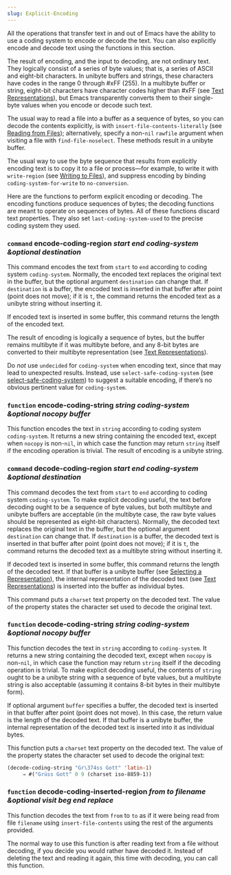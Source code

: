 ```yaml
---
slug: Explicit-Encoding
---
```


All the operations that transfer text in and out of Emacs have the ability to use a coding system to encode or decode the text. You can also explicitly encode and decode text using the functions in this section.

The result of encoding, and the input to decoding, are not ordinary text. They logically consist of a series of byte values; that is, a series of ASCII and eight-bit characters. In unibyte buffers and strings, these characters have codes in the range 0 through #xFF (255). In a multibyte buffer or string, eight-bit characters have character codes higher than #xFF (see [Text Representations](Text-Representations)), but Emacs transparently converts them to their single-byte values when you encode or decode such text.

The usual way to read a file into a buffer as a sequence of bytes, so you can decode the contents explicitly, is with `insert-file-contents-literally` (see [Reading from Files](Reading-from-Files)); alternatively, specify a non-`nil` `rawfile` argument when visiting a file with `find-file-noselect`. These methods result in a unibyte buffer.

The usual way to use the byte sequence that results from explicitly encoding text is to copy it to a file or process—for example, to write it with `write-region` (see [Writing to Files](Writing-to-Files)), and suppress encoding by binding `coding-system-for-write` to `no-conversion`.

Here are the functions to perform explicit encoding or decoding. The encoding functions produce sequences of bytes; the decoding functions are meant to operate on sequences of bytes. All of these functions discard text properties. They also set `last-coding-system-used` to the precise coding system they used.

### <span className="tag command">`command`</span> **encode-coding-region** *start end coding-system \&optional destination*

This command encodes the text from `start` to `end` according to coding system `coding-system`. Normally, the encoded text replaces the original text in the buffer, but the optional argument `destination` can change that. If `destination` is a buffer, the encoded text is inserted in that buffer after point (point does not move); if it is `t`, the command returns the encoded text as a unibyte string without inserting it.

If encoded text is inserted in some buffer, this command returns the length of the encoded text.

The result of encoding is logically a sequence of bytes, but the buffer remains multibyte if it was multibyte before, and any 8-bit bytes are converted to their multibyte representation (see [Text Representations](Text-Representations)).

Do *not* use `undecided` for `coding-system` when encoding text, since that may lead to unexpected results. Instead, use `select-safe-coding-system` (see [select-safe-coding-system](User_002dChosen-Coding-Systems)) to suggest a suitable encoding, if there’s no obvious pertinent value for `coding-system`.

### <span className="tag function">`function`</span> **encode-coding-string** *string coding-system \&optional nocopy buffer*

This function encodes the text in `string` according to coding system `coding-system`. It returns a new string containing the encoded text, except when `nocopy` is non-`nil`, in which case the function may return `string` itself if the encoding operation is trivial. The result of encoding is a unibyte string.

### <span className="tag command">`command`</span> **decode-coding-region** *start end coding-system \&optional destination*

This command decodes the text from `start` to `end` according to coding system `coding-system`. To make explicit decoding useful, the text before decoding ought to be a sequence of byte values, but both multibyte and unibyte buffers are acceptable (in the multibyte case, the raw byte values should be represented as eight-bit characters). Normally, the decoded text replaces the original text in the buffer, but the optional argument `destination` can change that. If `destination` is a buffer, the decoded text is inserted in that buffer after point (point does not move); if it is `t`, the command returns the decoded text as a multibyte string without inserting it.

If decoded text is inserted in some buffer, this command returns the length of the decoded text. If that buffer is a unibyte buffer (see [Selecting a Representation](Selecting-a-Representation)), the internal representation of the decoded text (see [Text Representations](Text-Representations)) is inserted into the buffer as individual bytes.

This command puts a `charset` text property on the decoded text. The value of the property states the character set used to decode the original text.

### <span className="tag function">`function`</span> **decode-coding-string** *string coding-system \&optional nocopy buffer*

This function decodes the text in `string` according to `coding-system`. It returns a new string containing the decoded text, except when `nocopy` is non-`nil`, in which case the function may return `string` itself if the decoding operation is trivial. To make explicit decoding useful, the contents of `string` ought to be a unibyte string with a sequence of byte values, but a multibyte string is also acceptable (assuming it contains 8-bit bytes in their multibyte form).

If optional argument `buffer` specifies a buffer, the decoded text is inserted in that buffer after point (point does not move). In this case, the return value is the length of the decoded text. If that buffer is a unibyte buffer, the internal representation of the decoded text is inserted into it as individual bytes.

This function puts a `charset` text property on the decoded text. The value of the property states the character set used to decode the original text:

```lisp
(decode-coding-string "Gr\374ss Gott" 'latin-1)
     ⇒ #("Grüss Gott" 0 9 (charset iso-8859-1))
```

### <span className="tag function">`function`</span> **decode-coding-inserted-region** *from to filename \&optional visit beg end replace*

This function decodes the text from `from` to `to` as if it were being read from file `filename` using `insert-file-contents` using the rest of the arguments provided.

The normal way to use this function is after reading text from a file without decoding, if you decide you would rather have decoded it. Instead of deleting the text and reading it again, this time with decoding, you can call this function.
